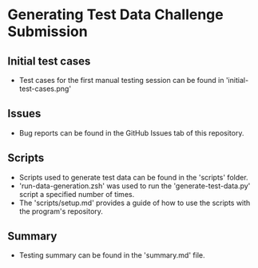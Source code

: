 # Generating Test Data Challenge Submission

## Initial test cases
- Test cases for the first manual testing session can be found in 'initial-test-cases.png'

## Issues
- Bug reports can be found in the GitHub Issues tab of this repository.

## Scripts
- Scripts used to generate test data can be found in the 'scripts' folder.
- 'run-data-generation.zsh' was used to run the 'generate-test-data.py' script a specified number of times.
- The 'scripts/setup.md' provides a guide of how to use the scripts with the program's repository.

## Summary
- Testing summary can be found in the 'summary.md' file.

